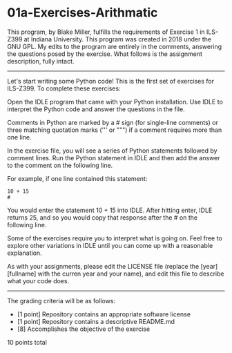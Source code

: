# 01a-Exercises-Arithmatic

This program, by Blake Miller, fulfills the requirements of Exercise 1 in ILS-Z399 at Indiana University.
This program was created in 2018 under the GNU GPL.
My edits to the program are entirely in the comments, answering the questions posed by the exercise.
What follows is the assignment description, fully intact.

---

Let's start writing some Python code! This is the first set of exercises for ILS-Z399. To complete these exercises:

Open the IDLE program that came with your Python installation. Use IDLE to interpret the Python code and answer the questions in the file.

Comments in Python are marked by a # sign (for single-line comments) or three matching quotation marks (''' or """) if a comment requires more than one line.

In the exercise file, you will see a series of Python statements followed by comment lines. Run the Python statement in IDLE and then add the answer to the comment on the following line.

For example, if one line contained this statement:
~~~ 
10 + 15
#
~~~
You would enter the statement 10 + 15 into IDLE. After hitting enter, IDLE returns 25, and so you would copy that response after the # on the following line.

Some of the exercises require you to interpret what is going on. Feel free to explore other variations in IDLE until you can come up with a reasonable explanation. 

As with your assignments, please edit the LICENSE file (replace the [year] [fullname] with the curren year and your name), and edit this file to describe what your code does.

---

The grading criteria will be as follows:

* [1 point] Repository contains an appropriate software license
* [1 point] Repository contains a descriptive README.md
* [8] Accomplishes the objective of the exercise

10 points total
